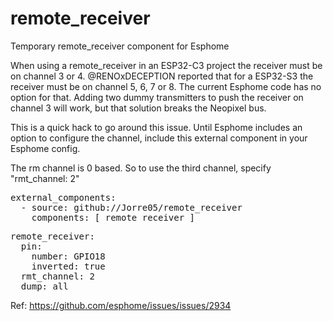# remote_receiver
Temporary remote_receiver component for Esphome

When using a remote_receiver in an ESP32-C3 project the receiver must be on channel 3 or 4. @RENOxDECEPTION reported that for a ESP32-S3 the receiver must be on channel 5, 6, 7 or 8. The current Esphome code has no option for that. Adding two dummy transmitters to push the receiver on channel 3 will work, but that solution breaks the Neopixel bus.

This is a quick hack to go around this issue. Until Esphome includes an option to configure the channel, include this external component in your Esphome config.

The rm channel is 0 based. So to use the third channel, specify "rmt_channel: 2"

<pre>
external_components:
  - source: github://Jorre05/remote_receiver
    components: [ remote_receiver ]
</pre>

<pre>
remote_receiver:
  pin:
    number: GPIO18
    inverted: true
  rmt_channel: 2
  dump: all
</pre>

Ref: https://github.com/esphome/issues/issues/2934
